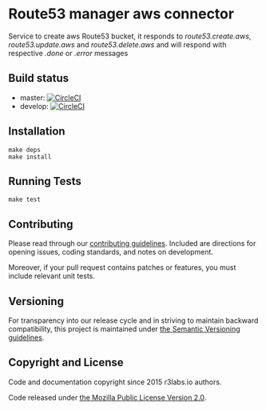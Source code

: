 # Route53 manager aws connector

Service to create aws Route53 bucket, it responds to *route53.create.aws*, *route53.update.aws* and *route53.delete.aws* and will respond with respective *.done* or *.error* messages

## Build status

* master: [![CircleCI](https://circleci.com/gh/ernestio/route53-all-aws-connector/tree/master.svg?style=svg)](https://circleci.com/gh/ernestio/route53-all-aws-connector/tree/master)
* develop: [![CircleCI](https://circleci.com/gh/ernestio/route53-all-aws-connector/tree/develop.svg?style=svg)](https://circleci.com/gh/ernestio/route53-all-aws-connector/tree/develop)

## Installation

```
make deps
make install
```

## Running Tests

```
make test
```

## Contributing

Please read through our
[contributing guidelines](CONTRIBUTING.md).
Included are directions for opening issues, coding standards, and notes on
development.

Moreover, if your pull request contains patches or features, you must include
relevant unit tests.

## Versioning

For transparency into our release cycle and in striving to maintain backward
compatibility, this project is maintained under [the Semantic Versioning guidelines](http://semver.org/).

## Copyright and License

Code and documentation copyright since 2015 r3labs.io authors.

Code released under
[the Mozilla Public License Version 2.0](LICENSE).
